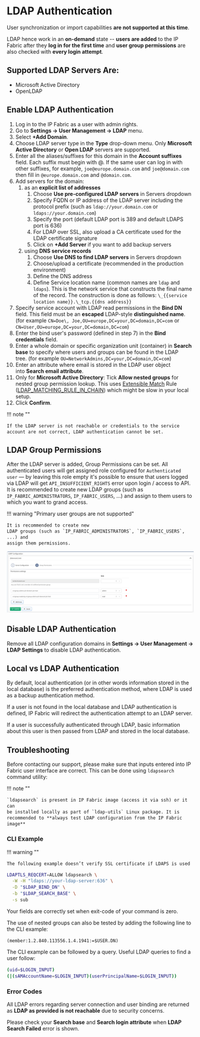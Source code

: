 # LDAP Authentication

User synchronization or import capabilities **are not supported at
this time**.

LDAP hence work in an **on-demand** state -- **users are
added** to the IP Fabric after they **log in for the first time** and **user
group permissions** are also checked with **every login attempt**.

## Supported LDAP Servers Are:

-   Microsoft Active Directory
-   OpenLDAP

## Enable LDAP Authentication

1.  Log in to the IP Fabric as a user with admin rights.
2.  Go to **Settings → User Management → LDAP** menu.
3.  Select **+Add Domain**.
4.  Choose LDAP server type in the **Type** drop-down menu. Only
    **Microsoft Active Directory** or **Open LDAP** servers are
    supported.
5.  Enter all the aliases/suffixes for this domain in the **Account
    suffixes** field. Each suffix must begin with @. If the same user
    can log in with other suffixes, for example, `joe@europe.domain.com`
    and `joe@domain.com` then fill in `@europe.domain.com` and `@domain.com`.
6.  Add servers for the domain:
    1.  as an **explicit list of addresses**
        1.  Choose **Use pre-configured LDAP servers** in Servers
            dropdown
        2.  Specify FQDN or IP address of the LDAP server including the
            protocol prefix (such as `ldap://your.domain.com` or
            `ldaps://your.domain.com`)
        3.  Specify the port (default LDAP port is 389 and default LDAPS
            port is 636)
        4.  For LDAP over SSL, also upload a CA certificate used for the
            LDAP certificate signature
        5.  Click on **+Add Server** if you want to add backup servers
    2.  using **DNS service records**
        1.  Choose **Use DNS to find LDAP servers** in Servers
            dropdown
        2.  Choose/upload a certificate (recommended in the production
            environment)
        3.  Define the DNS address
        4.  Define Service location name (common names are `ldap` and
            `ldaps`). This is the network service that constructs the
            final name of the record. The construction is done as
            follows: ``\_{{service location name}}.\_tcp.{{dns address}}``
7.  Specify service account with LDAP read permissions in the **Bind
    DN** field. This field must be an **escaped** LDAP-style
    **distinguished name**. (for example
    `CN=Doe\, Joe,OU=europe,DC=your,DC=domain,DC=com` or
    `CN=User,OU=europe,DC=your,DC=domain,DC=com`)
8.  Enter the bind user's password (defined in step 7) in the **Bind
    credentials** field.
9.  Enter a whole domain or specific organization unit (container) in
    **Search base** to specify where users and groups can be found in
    the LDAP tree. (for example
    `OU=NetworkAdmins,DC=your,DC=domain,DC=com`)
10. Enter an attribute where email is stored in the LDAP user object
    into **Search email attribute**.
11. Only for **Microsoft Active Directory**: Tick **Allow nested
    groups** for nested group permission lookup. This uses [Extensible
    Match](https://ldapwiki.com/wiki/ExtensibleMatch) Rule
    ([LDAP_MATCHING_RULE_IN_CHAIN](https://ldapwiki.com/wiki/LDAP_MATCHING_RULE_IN_CHAIN))
    which might be slow in your local setup.
12. Click **Confirm**.

!!! note ""

    If the LDAP server is not reachable or credentials to the service
    account are not correct, LDAP authentication cannot be set.

## LDAP Group Permissions

After the LDAP server is added, Group Permissions can be set. All
authenticated users will get assigned role configured for `Authenticated user`
— by leaving this role empty it's possible to ensure that users logged via LDAP
will get `API_INSUFFICIENT_RIGHTS` error upon login / access to API.
It is recommended to create new LDAP groups (such as `IP_FABRIC_ADMINISTRATORS`,
`IP_FABRIC_USERS`, ...) and assign to them users to which you want to
grand access.

!!! warning "Primary user groups are not supported"

    It is recommended to create new
    LDAP groups (such as `IP_FABRIC_ADMINISTRATORS`, `IP_FABRIC_USERS`, ...) and
    assign them permissions.

![LDAP Group Permissions](ldap_group_permissions.png)

## Disable LDAP Authentication

Remove all LDAP configuration domains in **Settings → User Management →
LDAP Settings** to disable LDAP authentication.

## Local vs LDAP Authentication

By default, local authentication (or in other words information stored
in the local database) is the preferred authentication method, where
LDAP is used as a backup authentication method.

If a user is not found in the local database and LDAP authentication is defined, IP Fabric will
redirect the authentication attempt to an LDAP server.

If a user is successfully authenticated through LDAP, basic information about this
user is then passed from LDAP and stored in the local database.

## Troubleshooting

Before contacting our support, please make sure that inputs entered into
IP Fabric user interface are correct. This can be done using
`ldapsearch` command utility:

!!! note ""

    `ldapsearch` is present in IP Fabric image (access it via ssh) or it can
    be installed locally as part of `ldap-utils` Linux package. It is
    recommended to **always test LDAP configuration from the IP Fabric image**

### CLI Example

!!! warning ""

    The following example doesn’t verify SSL certificate if LDAPS is used


``` bash
LDAPTLS_REQCERT=ALLOW ldapsearch \
  -W -H "ldaps://your-ldap-server:636" \
  -D "$LDAP_BIND_DN" \
  -b "$LDAP_SEARCH_BASE" \
  -s sub
```

Your fields are correctly set when exit-code of your command is zero.

The use of nested groups can also be tested by adding the following line
to the CLI example:

``` text
(member:1.2.840.113556.1.4.1941:=$USER.DN)
```

The CLI example can be followed by a query. Useful LDAP queries to find
a user follow:


``` bash
(uid=$LOGIN_INPUT)
(|(sAMAccountName=$LOGIN_INPUT)(userPrincipalName=$LOGIN_INPUT))
```

### Error Codes

All LDAP errors regarding server connection and user binding are
returned as **LDAP as provided is not reachable** due to security
concerns.

Please check your **Search base** and **Search login attribute**
when **LDAP Search Failed** error is shown.
